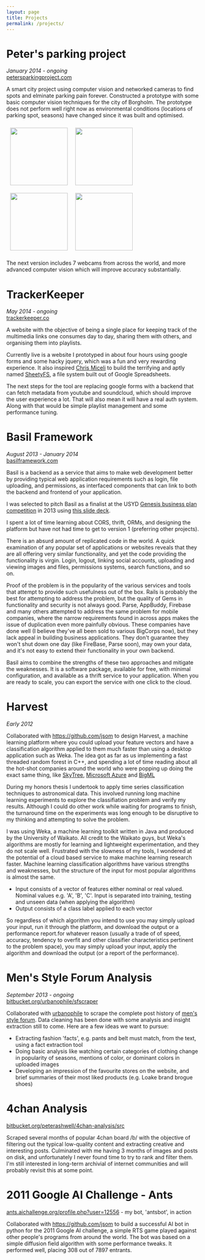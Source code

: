 ```yaml
---
layout: page
title: Projects
permalink: /projects/
---
```


<h1>Peter's parking project</h1>
<em>January 2014 - ongoing</em>
<br />
<a href="http://petersparkingproject.com">petersparkingproject.com</a>
<p>A smart city project using computer vision and networked cameras to find spots and elminate parking pain forever. Constructed a prototype with some basic computer vision techniques for the city of Borgholm. The prototype does not perform well right now as environmental conditions (locations of parking spot, seasons) have changed since it was built and optimised.</p>
<p>
    <a href="{{site.url}}/assets/dawn_filling_golden.png">
        <img width="150" style="float:left; padding:10px" src="{{site.url}}/assets/dawn_filling_golden.png">
    </a>
    <a href="{{site.url}}/assets/dawn_vacant.png">
        <img width="150" style="float:left; padding:10px" src="{{site.url}}/assets/dawn_vacant.png">
    </a>
    <a href="{{site.url}}/assets/day_busy.png">
        <img width="150" style="float:left; padding:10px" src="{{site.url}}/assets/day_busy.png">
    </a>
    <a href="{{site.url}}/assets/very_full.png">
        <img width="150" style="float:left; padding:10px" src="{{site.url}}/assets/very_full.png">
    </a>
    <div style="clear:both"></div>
</p>
<p>The next version includes 7 webcams from across the world, and more advanced computer vision which will improve accuracy substantially.</p>


<h1>TrackerKeeper</h1>
<em>May 2014 - ongoing</em>
<br />
<a href="http://trackerkeeper.co">trackerkeeper.co</a>
<p>A website with the objective of being a single place for keeping track of the multimedia links one consumes day to day, sharing them with others, and organising them into playlists.</p>
<p>Currently live is a website I prototyped in about four hours using google forms and some hacky jquery, which was a fun and very rewarding experience. It also inspired <a href="https://github.com/cmiceli">Chris Miceli</a> to build the terrifying and aptly named <a href="https://github.com/cmiceli/sheetyfs">SheetyFS</a>, a file system built out of Google Spreadsheets.</p>
<p>The next steps for the tool are replacing google forms with a backend that can fetch metadata from youtube and soundcloud, which should improve the user experience a lot. That will also mean it will have a real auth system. Along with that would be simple playlist management and some performance tuning.</p>

<h1>Basil Framework</h1>
<em>August 2013 - January 2014</em>
<br />
<a href="http://basilframework.com">basilframework.com</a>
<p>Basil is a backend as a service that aims to make web development better by providing typical web application requirements such as login, file uploading, and permissions, as interfaced components that can link to both the backend and frontend of your application.</p>
<p>I was selected to pitch Basil as a finalist at the USYD <a href="http://sydney.edu.au/business/genesis">Genesis business plan competition</a> in 2013 using <a href="https://docs.google.com/presentation/d/1qvK_DkQNHDPEPnQEfzBCNRcQYrxYQczjk0oZCzjtjXU/edit#slide=id.g10ee3a0fc_20">this slide deck</a>.</p>
<p>I spent a lot of time learning about CORS, thrift, ORMs, and designing the platform but have not had time to get to version 1 (preferring other projects).</p>
<p>There is an absurd amount of replicated code in the world. A quick examination of any popular set of applications or websites reveals that they are all offering very similar functionality, and yet the code providing the functionality is virgin. Login, logout, linking social accounts, uploading and viewing images and files, permissions systems, search functions, and so on.</p>
<p>Proof of the problem is in the popularity of the various services and tools that attempt to provide such usefulness out of the box. Rails is probably the best for attempting to address the problem, but the quality of Gems in functionality and security is not always good. Parse, AppBuddy, Firebase and many others attempted to address the same problem for mobile companies, where the narrow requirements found in across apps makes the issue of duplication even more painfully obvious. These companies have done well (I believe they've all been sold to various BigCorps now), but they lack appeal in building business applications. They don't guarantee they won't shut down one day (like FireBase, Parse soon), may own your data, and it's not easy to extend their functionality in your own backend.</p>
<p>Basil aims to combine the strengths of these two approaches and mitigate the weaknesses. It is a software package, available for free, with minimal configuration, and available as a thrift service to your application. When you are ready to scale, you can export the service with one click to the cloud.</p>

<h1>Harvest</h1>
<em>Early 2012</em>
<br />
<p>Collaborated with <a href="https://github.com/jsom">https://github.com/jsom</a> to design Harvest, a machine learning platform where you could upload your feature vectors and have a classification algorithm applied to them much faster than using a desktop application such as Weka. The idea got as far as us implementing a fast threaded random forest in C++, and spending a lot of time reading about all the hot-shot companies around the world who were popping up doing the exact same thing, like <a href="http://www.skytree.net/">SkyTree</a>, <a href="http://azure.microsoft.com/en-us/services/machine-learning/">Microsoft Azure</a> and <a href="https://bigml.com/">BigML</a></p>
<p>During my honors thesis I undertook to apply time series classification techniques to astronomical data. This involved running long machine learning experiments to explore the classifiation problem and verify my results. Although I could do other work while waiting for programs to finish, the turnaround time on the experiments was long enough to be disruptive to my thinking and attempting to solve the problem.</p>
<p>I was using Weka, a machine learning toolkit written in Java and produced by the University of Waikato. All credit to the Waikato guys, but Weka's algorithms are mostly for learning and lightweight experimentation, and they do not scale well. Frustrated with the slowness of my tools, I wondered at the potential of a cloud based service to make machine learning research faster. Machine learning classification algorithms have various strengths and weaknesses, but the structure of the input for most popular algorithms is almost the same.</p>
<ul>
    <li>Input consists of a vector of features either nominal or real valued. Nominal values e.g. 'A', 'B', 'C'. Input is separated into training, testing and unseen data (when applying the algorithm)</li>
    <li>Output consists of a class label applied to each vector</li>
</ul>
<p>So regardless of which algorithm you intend to use you may simply upload your input, run it through the platform, and download the output or a performance report.for whatever reason (usually a trade of of speed, accuracy, tendency to overfit and other classifier characteristics pertinent to the problem space), you may simply upload your input, apply the algorithm and download the output (or a report of the performance).</p>
<h1>Men's Style Forum Analysis</h1>
<em>September 2013 - ongoing</em>
<br />
<a href="https://bitbucket.org/urbanophile/sfscraper">bitbucket.org/urbanophile/sfscraper</a>
<p>Collaborated with <a href="https://bitbucket.org/urbanophile">urbanophile</a> to scrape the complete post history of <a href="http://www.styleforum.net">men's style forum</a>. Data cleaning has been done with some analysis and insight extraction still to come. Here are a few ideas we want to pursue:</p>
<ul>
    <li>Extracting fashion 'facts', e.g. pants and belt must match, from the text, using a fact extraction tool</li>
    <li>Doing basic analysis like watching certain categories of clothing change in popularity of seasons, mentions of color, or dominant colors in uploaded images</li>
    <li>Developing an impression of the favourite stores on the website, and brief summaries of their most liked products (e.g. Loake brand brogue shoes)</li>
</ul>

<h1>4chan Analysis</h1>
<a href="https://bitbucket.org/peterashwell/4chan-analysis/src">bitbucket.org/peterashwell/4chan-analysis/src</a>
<p>Scraped several months of popular 4chan board /b/ with the objective of filtering out the typical low-quality content and extracting creative and interesting posts. Culminated with me having 3 months of images and posts on disk, and unfortunately I never found time to try to rank and filter them. I'm still interested in long-term archivial of internet communities and will probably revisit this at some point.</p>

<h1>2011 Google AI Challenge - Ants</h1>
<a href="http://ants.aichallenge.org/profile.php?user=12556">ants.aichallenge.org/profile.php?user=12556</a> - my bot, 'antsbot', in action
<p>Collaborated with <a href="https://github.com/jsom">https://github.com/jsom</a> to build a successful AI bot in python for the 2011 Google AI challenge, a simple RTS game played against other people's programs from around the world. The bot was based on a simple diffusion field algorithm with some performance tweaks. It performed well, placing 308 out of 7897 entrants.</p>
